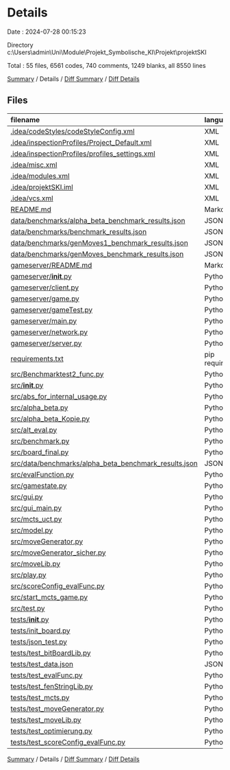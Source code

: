 # Details

Date : 2024-07-28 00:15:23

Directory c:\\Users\\admin\\Uni\\Module\\Projekt_Symbolische_KI\\Projekt\\projektSKI

Total : 55 files,  6561 codes, 740 comments, 1249 blanks, all 8550 lines

[Summary](results.md) / Details / [Diff Summary](diff.md) / [Diff Details](diff-details.md)

## Files
| filename | language | code | comment | blank | total |
| :--- | :--- | ---: | ---: | ---: | ---: |
| [.idea/codeStyles/codeStyleConfig.xml](/.idea/codeStyles/codeStyleConfig.xml) | XML | 5 | 0 | 0 | 5 |
| [.idea/inspectionProfiles/Project_Default.xml](/.idea/inspectionProfiles/Project_Default.xml) | XML | 12 | 0 | 0 | 12 |
| [.idea/inspectionProfiles/profiles_settings.xml](/.idea/inspectionProfiles/profiles_settings.xml) | XML | 6 | 0 | 0 | 6 |
| [.idea/misc.xml](/.idea/misc.xml) | XML | 7 | 0 | 0 | 7 |
| [.idea/modules.xml](/.idea/modules.xml) | XML | 8 | 0 | 0 | 8 |
| [.idea/projektSKI.iml](/.idea/projektSKI.iml) | XML | 16 | 0 | 0 | 16 |
| [.idea/vcs.xml](/.idea/vcs.xml) | XML | 6 | 0 | 0 | 6 |
| [README.md](/README.md) | Markdown | 3 | 0 | 1 | 4 |
| [data/benchmarks/alpha_beta_benchmark_results.json](/data/benchmarks/alpha_beta_benchmark_results.json) | JSON | 199 | 0 | 0 | 199 |
| [data/benchmarks/benchmark_results.json](/data/benchmarks/benchmark_results.json) | JSON | 14 | 0 | 0 | 14 |
| [data/benchmarks/genMoves1_benchmark_results.json](/data/benchmarks/genMoves1_benchmark_results.json) | JSON | 8 | 0 | 0 | 8 |
| [data/benchmarks/genMoves_benchmark_results.json](/data/benchmarks/genMoves_benchmark_results.json) | JSON | 8 | 0 | 0 | 8 |
| [gameserver/README.md](/gameserver/README.md) | Markdown | 55 | 0 | 11 | 66 |
| [gameserver/__init__.py](/gameserver/__init__.py) | Python | 0 | 0 | 1 | 1 |
| [gameserver/client.py](/gameserver/client.py) | Python | 38 | 7 | 13 | 58 |
| [gameserver/game.py](/gameserver/game.py) | Python | 289 | 24 | 44 | 357 |
| [gameserver/gameTest.py](/gameserver/gameTest.py) | Python | 23 | 2 | 4 | 29 |
| [gameserver/main.py](/gameserver/main.py) | Python | 9 | 4 | 8 | 21 |
| [gameserver/network.py](/gameserver/network.py) | Python | 22 | 0 | 7 | 29 |
| [gameserver/server.py](/gameserver/server.py) | Python | 95 | 0 | 14 | 109 |
| [requirements.txt](/requirements.txt) | pip requirements | 23 | 0 | 1 | 24 |
| [src/Benchmarktest2_func.py](/src/Benchmarktest2_func.py) | Python | 44 | 21 | 14 | 79 |
| [src/__init__.py](/src/__init__.py) | Python | 0 | 0 | 1 | 1 |
| [src/abs_for_internal_usage.py](/src/abs_for_internal_usage.py) | Python | 192 | 35 | 50 | 277 |
| [src/alpha_beta.py](/src/alpha_beta.py) | Python | 109 | 1 | 18 | 128 |
| [src/alpha_beta_Kopie.py](/src/alpha_beta_Kopie.py) | Python | 202 | 16 | 38 | 256 |
| [src/alt_eval.py](/src/alt_eval.py) | Python | 170 | 6 | 30 | 206 |
| [src/benchmark.py](/src/benchmark.py) | Python | 133 | 7 | 41 | 181 |
| [src/board_final.py](/src/board_final.py) | Python | 653 | 251 | 210 | 1,114 |
| [src/data/benchmarks/alpha_beta_benchmark_results.json](/src/data/benchmarks/alpha_beta_benchmark_results.json) | JSON | 18 | 0 | 0 | 18 |
| [src/evalFunction.py](/src/evalFunction.py) | Python | 279 | 28 | 53 | 360 |
| [src/gamestate.py](/src/gamestate.py) | Python | 134 | 19 | 29 | 182 |
| [src/gui.py](/src/gui.py) | Python | 174 | 14 | 32 | 220 |
| [src/gui_main.py](/src/gui_main.py) | Python | 8 | 0 | 3 | 11 |
| [src/mcts_uct.py](/src/mcts_uct.py) | Python | 130 | 6 | 30 | 166 |
| [src/model.py](/src/model.py) | Python | 290 | 80 | 63 | 433 |
| [src/moveGenerator.py](/src/moveGenerator.py) | Python | 338 | 16 | 56 | 410 |
| [src/moveGenerator_sicher.py](/src/moveGenerator_sicher.py) | Python | 512 | 83 | 61 | 656 |
| [src/moveLib.py](/src/moveLib.py) | Python | 185 | 26 | 36 | 247 |
| [src/play.py](/src/play.py) | Python | 43 | 7 | 11 | 61 |
| [src/scoreConfig_evalFunc.py](/src/scoreConfig_evalFunc.py) | Python | 240 | 7 | 26 | 273 |
| [src/start_mcts_game.py](/src/start_mcts_game.py) | Python | 32 | 22 | 18 | 72 |
| [src/test.py](/src/test.py) | Python | 5 | 0 | 4 | 9 |
| [tests/__init__.py](/tests/__init__.py) | Python | 0 | 0 | 1 | 1 |
| [tests/init_board.py](/tests/init_board.py) | Python | 10 | 2 | 7 | 19 |
| [tests/json_test.py](/tests/json_test.py) | Python | 123 | 0 | 8 | 131 |
| [tests/test_bitBoardLib.py](/tests/test_bitBoardLib.py) | Python | 175 | 0 | 30 | 205 |
| [tests/test_data.json](/tests/test_data.json) | JSON | 202 | 0 | 0 | 202 |
| [tests/test_evalFunc.py](/tests/test_evalFunc.py) | Python | 103 | 8 | 19 | 130 |
| [tests/test_fenStringLib.py](/tests/test_fenStringLib.py) | Python | 187 | 3 | 44 | 234 |
| [tests/test_mcts.py](/tests/test_mcts.py) | Python | 146 | 0 | 20 | 166 |
| [tests/test_moveGenerator.py](/tests/test_moveGenerator.py) | Python | 727 | 42 | 159 | 928 |
| [tests/test_moveLib.py](/tests/test_moveLib.py) | Python | 71 | 0 | 19 | 90 |
| [tests/test_optimierung.py](/tests/test_optimierung.py) | Python | 28 | 2 | 9 | 39 |
| [tests/test_scoreConfig_evalFunc.py](/tests/test_scoreConfig_evalFunc.py) | Python | 52 | 1 | 5 | 58 |

[Summary](results.md) / Details / [Diff Summary](diff.md) / [Diff Details](diff-details.md)